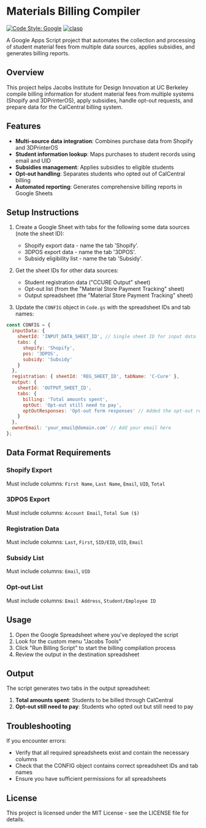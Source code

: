 # Materials Billing Compiler

[![Code Style: Google](https://img.shields.io/badge/code%20style-google-blueviolet.svg)](https://github.com/google/gts)
[![clasp](https://img.shields.io/badge/built%20with-clasp-4285f4.svg)](https://github.com/google/clasp)

A Google Apps Script project that automates the collection and processing of student material fees from multiple data sources, applies subsidies, and generates billing reports.

## Overview

This project helps Jacobs Institute for Design Innovation at UC Berkeley compile billing information for student material fees from multiple systems (Shopify and 3DPrinterOS), apply subsidies, handle opt-out requests, and prepare data for the CalCentral billing system.

## Features
- **Multi-source data integration**: Combines purchase data from Shopify and 3DPrinterOS
- **Student information lookup**: Maps purchases to student records using email and UID
- **Subsidies management**: Applies subsidies to eligible students
- **Opt-out handling**: Separates students who opted out of CalCentral billing
- **Automated reporting**: Generates comprehensive billing reports in Google Sheets

## Setup Instructions

1. Create a Google Sheet with tabs for the following some data sources (note the sheet ID):
    - Shopify export data - name the tab 'Shopify'.
    - 3DPOS export data - name the tab '3DPOS'.
    - Subsidy eligibility list - name the tab 'Subsidy'.

2. Get the sheet IDs for other data sources:
    - Student registration data ("CCURE Output" sheet)
    - Opt-out list (from the "Material Store Payment Tracking" sheet)
    - Output spreadsheet (the "Material Store Payment Tracking" sheet)
  
3. Update the `CONFIG` object in `Code.gs` with the spreadsheet IDs and tab names:
  ```javascript
  const CONFIG = {
    inputData: {
      sheetId: 'INPUT_DATA_SHEET_ID', // Single sheet ID for input data
      tabs: {
        shopify: 'Shopify',
        pos: '3DPOS',
        subsidy: 'Subsidy'
      }
    },
    registration: { sheetId: 'REG_SHEET_ID', tabName: 'C-Cure' },
    output: { 
      sheetId: 'OUTPUT_SHEET_ID', 
      tabs: {
        billing: 'Total amounts spent',
        optOut: 'Opt-out still need to pay',
        optOutResponses: 'Opt-out form responses' // Added the opt-out responses tab here
      }
    },
    ownerEmail: 'your_email@domain.com' // Add your email here
  };
  ```

## Data Format Requirements

### Shopify Export
Must include columns: `First Name`, `Last Name`, `Email`, `UID`, `Total`

### 3DPOS Export
Must include columns: `Account Email`, `Total Sum ($)`

### Registration Data
Must include columns: `Last`, `First`, `SID/EID`, `UID`, `Email`

### Subsidy List
Must include columns: `Email`, `UID`

### Opt-out List
Must include columns: `Email Address`, `Student/Employee ID`

## Usage

1. Open the Google Spreadsheet where you've deployed the script
2. Look for the custom menu "Jacobs Tools" 
3. Click "Run Billing Script" to start the billing compilation process
4. Review the output in the destination spreadsheet

## Output

The script generates two tabs in the output spreadsheet:

1. **Total amounts spent**: Students to be billed through CalCentral
2. **Opt-out still need to pay**: Students who opted out but still need to pay

## Troubleshooting

If you encounter errors:
  - Verify that all required spreadsheets exist and contain the necessary columns
  - Check that the CONFIG object contains correct spreadsheet IDs and tab names
  - Ensure you have sufficient permissions for all spreadsheets

## License

This project is licensed under the MIT License - see the LICENSE file for details.